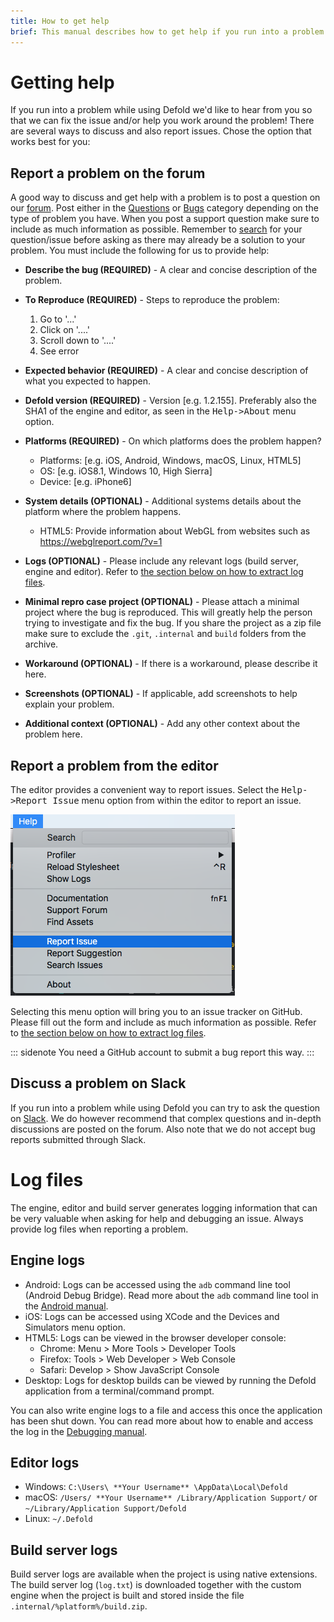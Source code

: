 ```yaml
---
title: How to get help
brief: This manual describes how to get help if you run into a problem while using Defold.
---
```


# Getting help

If you run into a problem while using Defold we'd like to hear from you so that we can fix the issue and/or help you work around the problem! There are several ways to discuss and also report issues. Chose the option that works best for you:

## Report a problem on the forum

A good way to discuss and get help with a problem is to post a question on our [forum](https://forum.defold.com). Post either in the [Questions](https://forum.defold.com/c/questions) or [Bugs](https://forum.defold.com/c/bugs) category depending on the type of problem you have. When you post a support question make sure to include as much information as possible. Remember to [search](https://forum.defold.com/search) for your question/issue before asking as there may already be a solution to your problem. You must include the following for us to provide help:

* **Describe the bug (REQUIRED)** - A clear and concise description of the problem.

* **To Reproduce (REQUIRED)** - Steps to reproduce the problem:
  1. Go to '...'
  2. Click on '....'
  3. Scroll down to '....'
  4. See error

* **Expected behavior (REQUIRED)** - A clear and concise description of what you expected to happen.

* **Defold version (REQUIRED)** - Version [e.g. 1.2.155]. Preferably also the SHA1 of the engine and editor, as seen in the <kbd>Help->About</kbd> menu option.

* **Platforms (REQUIRED)** - On which platforms does the problem happen?
  - Platforms: [e.g. iOS, Android, Windows, macOS, Linux, HTML5]
  - OS: [e.g. iOS8.1, Windows 10, High Sierra]
  - Device: [e.g. iPhone6]

* **System details (OPTIONAL)** - Additional systems details about the platform where the problem happens.
  - HTML5: Provide information about WebGL from websites such as https://webglreport.com/?v=1

* **Logs (OPTIONAL)** - Please include any relevant logs (build server, engine and editor). Refer to [the section below on how to extract log files](#log-files).

* **Minimal repro case project (OPTIONAL)** - Please attach a minimal project where the bug is reproduced. This will greatly help the person trying to investigate and fix the bug. If you share the project as a zip file make sure to exclude the `.git`, `.internal` and `build` folders from the archive.

* **Workaround (OPTIONAL)** - If there is a workaround, please describe it here.

* **Screenshots (OPTIONAL)** - If applicable, add screenshots to help explain your problem.

* **Additional context (OPTIONAL)** - Add any other context about the problem here.


## Report a problem from the editor

The editor provides a convenient way to report issues. Select the <kbd>Help->Report Issue</kbd> menu option from within the editor to report an issue.

![](images/getting_help/report_issue.png)

Selecting this menu option will bring you to an issue tracker on GitHub. Please fill out the form and include as much information as possible. Refer to [the section below on how to extract log files](#log-files).

::: sidenote
You need a GitHub account to submit a bug report this way.
:::


## Discuss a problem on Slack

If you run into a problem while using Defold you can try to ask the question on [Slack](https://www.defold.com/slack/). We do however recommend that complex questions and in-depth discussions are posted on the forum. Also note that we do not accept bug reports submitted through Slack.


# Log files

The engine, editor and build server generates logging information that can be very valuable when asking for help and debugging an issue. Always provide log files when reporting a problem.

## Engine logs
- Android: Logs can be accessed using the `adb` command line tool (Android Debug Bridge). Read more about the `adb` command line tool in the [Android manual](/manuals/android/#android-debug-bridge).
- iOS: Logs can be accessed using XCode and the Devices and Simulators menu option.
- HTML5: Logs can be viewed in the browser developer console:
  - Chrome: Menu > More Tools > Developer Tools
  - Firefox: Tools > Web Developer > Web Console
  - Safari: Develop > Show JavaScript Console
- Desktop: Logs for desktop builds can be viewed by running the Defold application from a terminal/command prompt.

You can also write engine logs to a file and access this once the application has been shut down. You can read more about how to enable and access the log in the [Debugging manual](/manuals/debugging/#extracting-the-logtxt-file).

## Editor logs
- Windows: `C:\Users\ **Your Username** \AppData\Local\Defold`
- macOS: `/Users/ **Your Username** /Library/Application Support/` or `~/Library/Application Support/Defold`
- Linux: `~/.Defold`

## Build server logs
Build server logs are available when the project is using native extensions. The build server log (`log.txt`) is downloaded together with the custom engine when the project is built and stored inside the file `.internal/%platform%/build.zip`.
